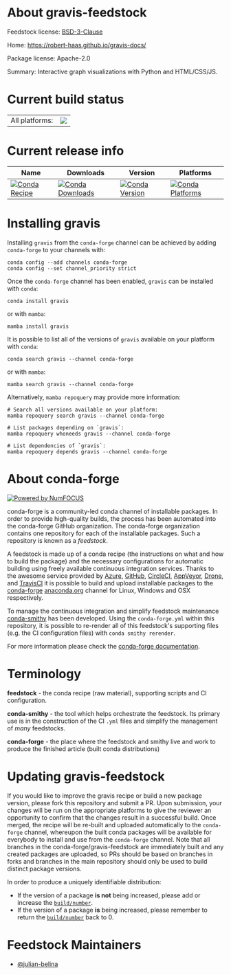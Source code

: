 About gravis-feedstock
======================

Feedstock license: [BSD-3-Clause](https://github.com/conda-forge/gravis-feedstock/blob/main/LICENSE.txt)

Home: https://robert-haas.github.io/gravis-docs/

Package license: Apache-2.0

Summary: Interactive graph visualizations with Python and HTML/CSS/JS.

Current build status
====================


<table><tr><td>All platforms:</td>
    <td>
      <a href="https://dev.azure.com/conda-forge/feedstock-builds/_build/latest?definitionId=20851&branchName=main">
        <img src="https://dev.azure.com/conda-forge/feedstock-builds/_apis/build/status/gravis-feedstock?branchName=main">
      </a>
    </td>
  </tr>
</table>

Current release info
====================

| Name | Downloads | Version | Platforms |
| --- | --- | --- | --- |
| [![Conda Recipe](https://img.shields.io/badge/recipe-gravis-green.svg)](https://anaconda.org/conda-forge/gravis) | [![Conda Downloads](https://img.shields.io/conda/dn/conda-forge/gravis.svg)](https://anaconda.org/conda-forge/gravis) | [![Conda Version](https://img.shields.io/conda/vn/conda-forge/gravis.svg)](https://anaconda.org/conda-forge/gravis) | [![Conda Platforms](https://img.shields.io/conda/pn/conda-forge/gravis.svg)](https://anaconda.org/conda-forge/gravis) |

Installing gravis
=================

Installing `gravis` from the `conda-forge` channel can be achieved by adding `conda-forge` to your channels with:

```
conda config --add channels conda-forge
conda config --set channel_priority strict
```

Once the `conda-forge` channel has been enabled, `gravis` can be installed with `conda`:

```
conda install gravis
```

or with `mamba`:

```
mamba install gravis
```

It is possible to list all of the versions of `gravis` available on your platform with `conda`:

```
conda search gravis --channel conda-forge
```

or with `mamba`:

```
mamba search gravis --channel conda-forge
```

Alternatively, `mamba repoquery` may provide more information:

```
# Search all versions available on your platform:
mamba repoquery search gravis --channel conda-forge

# List packages depending on `gravis`:
mamba repoquery whoneeds gravis --channel conda-forge

# List dependencies of `gravis`:
mamba repoquery depends gravis --channel conda-forge
```


About conda-forge
=================

[![Powered by
NumFOCUS](https://img.shields.io/badge/powered%20by-NumFOCUS-orange.svg?style=flat&colorA=E1523D&colorB=007D8A)](https://numfocus.org)

conda-forge is a community-led conda channel of installable packages.
In order to provide high-quality builds, the process has been automated into the
conda-forge GitHub organization. The conda-forge organization contains one repository
for each of the installable packages. Such a repository is known as a *feedstock*.

A feedstock is made up of a conda recipe (the instructions on what and how to build
the package) and the necessary configurations for automatic building using freely
available continuous integration services. Thanks to the awesome service provided by
[Azure](https://azure.microsoft.com/en-us/services/devops/), [GitHub](https://github.com/),
[CircleCI](https://circleci.com/), [AppVeyor](https://www.appveyor.com/),
[Drone](https://cloud.drone.io/welcome), and [TravisCI](https://travis-ci.com/)
it is possible to build and upload installable packages to the
[conda-forge](https://anaconda.org/conda-forge) [anaconda.org](https://anaconda.org/)
channel for Linux, Windows and OSX respectively.

To manage the continuous integration and simplify feedstock maintenance
[conda-smithy](https://github.com/conda-forge/conda-smithy) has been developed.
Using the ``conda-forge.yml`` within this repository, it is possible to re-render all of
this feedstock's supporting files (e.g. the CI configuration files) with ``conda smithy rerender``.

For more information please check the [conda-forge documentation](https://conda-forge.org/docs/).

Terminology
===========

**feedstock** - the conda recipe (raw material), supporting scripts and CI configuration.

**conda-smithy** - the tool which helps orchestrate the feedstock.
                   Its primary use is in the construction of the CI ``.yml`` files
                   and simplify the management of *many* feedstocks.

**conda-forge** - the place where the feedstock and smithy live and work to
                  produce the finished article (built conda distributions)


Updating gravis-feedstock
=========================

If you would like to improve the gravis recipe or build a new
package version, please fork this repository and submit a PR. Upon submission,
your changes will be run on the appropriate platforms to give the reviewer an
opportunity to confirm that the changes result in a successful build. Once
merged, the recipe will be re-built and uploaded automatically to the
`conda-forge` channel, whereupon the built conda packages will be available for
everybody to install and use from the `conda-forge` channel.
Note that all branches in the conda-forge/gravis-feedstock are
immediately built and any created packages are uploaded, so PRs should be based
on branches in forks and branches in the main repository should only be used to
build distinct package versions.

In order to produce a uniquely identifiable distribution:
 * If the version of a package **is not** being increased, please add or increase
   the [``build/number``](https://docs.conda.io/projects/conda-build/en/latest/resources/define-metadata.html#build-number-and-string).
 * If the version of a package **is** being increased, please remember to return
   the [``build/number``](https://docs.conda.io/projects/conda-build/en/latest/resources/define-metadata.html#build-number-and-string)
   back to 0.

Feedstock Maintainers
=====================

* [@julian-belina](https://github.com/julian-belina/)

